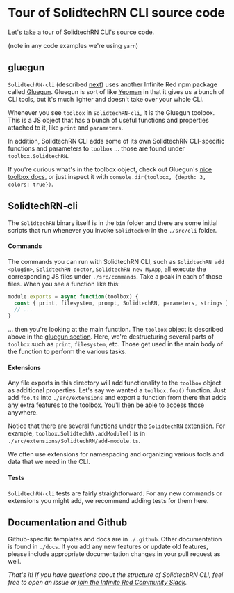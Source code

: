 # Tour of SolidtechRN CLI source code

Let's take a tour of SolidtechRN CLI's source code.

(note in any code examples we're using `yarn`)

## gluegun

`SolidtechRN-cli` (described [next](#SolidtechRN-cli)) uses another Infinite Red npm package called [Gluegun](https://github.com/solidtechvn/gluegun). Gluegun is sort of like [Yeoman](http://yeoman.io/) in that it gives us a bunch of CLI tools, but it's much lighter and doesn't take over your whole CLI.

Whenever you see `toolbox` in `SolidtechRN-cli`, it is the Gluegun toolbox. This is a JS object that has a bunch of useful functions and properties attached to it, like `print` and `parameters`.

In addition, SolidtechRN CLI adds some of its own SolidtechRN CLI-specific functions and parameters to `toolbox` ... those are found under `toolbox.SolidtechRN`.

If you're curious what's in the toolbox object, check out Gluegun's [nice toolbox docs](https://github.com/solidtechvn/gluegun/blob/master/docs/toolbox-api.md), or just inspect it with `console.dir(toolbox, {depth: 3, colors: true})`.

## SolidtechRN-cli

The `SolidtechRN` binary itself is in the `bin` folder and there are some initial scripts that run whenever you invoke `SolidtechRN` in the `./src/cli` folder.

#### Commands

The commands you can run with SolidtechRN CLI, such as `SolidtechRN add <plugin>`, `SolidtechRN doctor`, `SolidtechRN new MyApp`, all execute the corresponding JS files under `./src/commands`. Take a peak in each of those files. When you see a function like this:

```javascript
module.exports = async function(toolbox) {
  const { print, filesystem, prompt, SolidtechRN, parameters, strings } = toolbox
  // ...
}
```

... then you're looking at the main function. The `toolbox` object is described above in the [gluegun section](#gluegun). Here, we're destructuring several parts of `toolbox` such as `print`, `filesystem`, etc. Those get used in the main body of the function to perform the various tasks.

#### Extensions

Any file exports in this directory will add functionality to the `toolbox` object as additional properties. Let's say we wanted a `toolbox.foo()` function. Just add `foo.ts` into `./src/extensions` and export a function from there that adds any extra features to the toolbox. You'll then be able to access those anywhere.

Notice that there are several functions under the `SolidtechRN` extension. For example, `toolbox.SolidtechRN.addModule()` is in `./src/extensions/SolidtechRN/add-module.ts`.

We often use extensions for namespacing and organizing various tools and data that we need in the CLI.

#### Tests

`SolidtechRN-cli` tests are fairly straightforward. For any new commands or extensions you might add, we recommend adding tests for them here.

## Documentation and Github

Github-specific templates and docs are in `./.github`. Other documentation is found in `./docs`. If you add any new features or update old features, please include appropriate documentation changes in your pull request as well.

_That's it! If you have questions about the structure of SolidtechRN CLI, feel free to open an issue or [join the Infinite Red Community Slack](http://community.infinite.red)._
